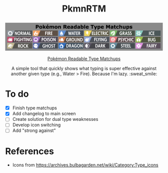 # <p align="center">PkmnRTM</p>
![alt text](https://github.com/meltyfruits/PkmnRTM/blob/main/images/pkmnrtm_homescreen.png?raw=true)

<p align="center"><a href="https://mintyfruits.github.io/PkmnRTM/" target=_blank>Pokémon Readable Type Matchups</a> </p>

<p align="center">A simple tool that quickly shows what typing is super effective against another given type (e.g., Water > Fire). Because I'm lazy. :sweat_smile: </p>

# To do
* [x] Finish type matchups
* [x] Add changelog to main screen
* [ ] Create solution for dual type weaknesses
* [ ] Develop icon switching
* [ ] Add "strong against"

# References
* Icons from <https://archives.bulbagarden.net/wiki/Category:Type_icons>
